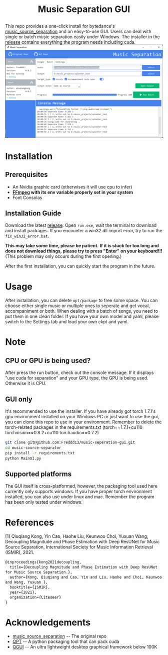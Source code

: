 # <p align="center">Music Separation GUI</p>
This repo provides a one-click install for bytedance's [music_source_separation](https://github.com/bytedance/music_source_separation) and an easy-to-use GUI. 
Users can deal with single or batch music separation easily under Windows.
The installer in the [release](https://github.com/Freddd13/music-separation-gui/releases) contains everything the program needs including cuda. 
![](https://raw.githubusercontent.com/Freddd13/picBed/master/img/Snipaste_2022-01-22_20-47-50.png)

# Installation
## Prerequisites
- An Nvidia graphic card (otherwises it will use cpu to infer)
- **[FFmpeg](https://www.wikihow.com/Install-FFmpeg-on-Windows) with its env variable properly set in your system**
- Font Consolas
 
## Installation Guide
Download the latest [release](https://github.com/Freddd13/music-separation-gui/releases).
Open `run.exe`, wait the terminal to download and install packages. If you encounter a win32 dll import error, try to run the `fix_win32_error.bat`.

**This may take some time, please be patient.**
**If it is stuck for too long and does not download things, please try to press "Enter" on your keyboard!!!** (This problem may only occurs during the first opening.)

After the first installation, you can quickly start the program in the future.

# Usage
After installation, you can delete `opt/package` to free some space.
You can choose either single music or multiple ones to seperate and get vocal, accompaniment or both. When dealing with a batch of songs, you need to put them in one clean folder.
If you have your own model and yaml, please switch to the Settings tab and load your own ckpt and yaml.



# Note
## CPU or GPU is being used?
After press the run button, check out the console message.
If it displays "use cuda for separation" and your GPU type, the GPU is being used. Otherwise it is CPU.

## GUI only
It's recommended to use the installer. If you have already got torch 1.7.1's gpu environment installed on your Windows PC or just want to use the gui, you can clone this repo to use in your environment.
Remember to delete the torch-related packages in the requirements.txt
(torch==1.7.1+cu110
torchvision==0.8.2+cu110
torchaudio==0.7.2)

```bash
git clone git@github.com:Freddd13/music-seperation-gui.git
cd music-source-separator
pip install -r requirements.txt
python MainUI.py
```
## Supported platforms
The GUI itself is cross-platformed, however, the packaging tool used here currently only supports windows. If you have proper torch environment installed, you can also use under linux and mac. Remember the program has been only tested under windows.

# References
[1] Qiuqiang Kong, Yin Cao, Haohe Liu, Keunwoo Choi, Yuxuan Wang, Decoupling Magnitude and Phase Estimation with Deep ResUNet for Music Source Separation, International Society for Music Information Retrieval (ISMIR), 2021.
```
@inproceedings{kong2021decoupling,
  title={Decoupling Magnitude and Phase Estimation with Deep ResUNet for Music Source Separation.},
  author={Kong, Qiuqiang and Cao, Yin and Liu, Haohe and Choi, Keunwoo and Wang, Yuxuan },
  booktitle={ISMIR},
  year={2021},
  organization={Citeseer}
}
```

# Acknowledgements

- [music_source_separation](https://github.com/bytedance/music_source_separation) -- The original repo
- [QPT](https://github.com/QPT-Family/QPT)  -- A python packaging tool that can pack cuda
- [QGUI](https://github.com/QPT-Family/QGUI) -- An ultra lightweight desktop graphical framework below 100K

